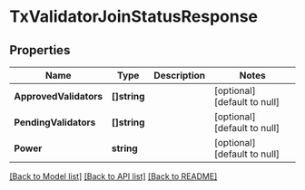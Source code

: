 # TxValidatorJoinStatusResponse

## Properties
Name | Type | Description | Notes
------------ | ------------- | ------------- | -------------
**ApprovedValidators** | **[]string** |  | [optional] [default to null]
**PendingValidators** | **[]string** |  | [optional] [default to null]
**Power** | **string** |  | [optional] [default to null]

[[Back to Model list]](../README.md#documentation-for-models) [[Back to API list]](../README.md#documentation-for-api-endpoints) [[Back to README]](../README.md)

